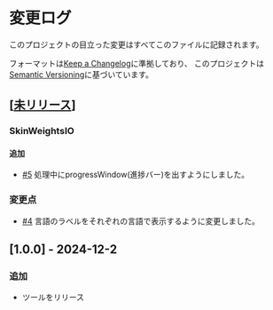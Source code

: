 # 変更ログ

このプロジェクトの目立った変更はすべてこのファイルに記録されます。

フォーマットは[Keep a Changelog](http://keepachangelog.com/)に準拠しており、
このプロジェクトは[Semantic Versioning](http://semver.org/)に基づいています。

## [[未リリース]]
### SkinWeightsIO
#### 追加
- [#5](https://github.com/Hum9183/MayaHumTools/pull/5) 処理中にprogressWindow(進捗バー)を出すようにしました。

### 変更点
- [#4](https://github.com/Hum9183/MayaHumTools/pull/4) 言語のラベルをそれぞれの言語で表示するように変更しました。

## [1.0.0] - 2024-12-2
### 追加
- ツールをリリース

[未リリース]: https://github.com/Hum9183/MayaHumTools/compare/1.0.0...master
